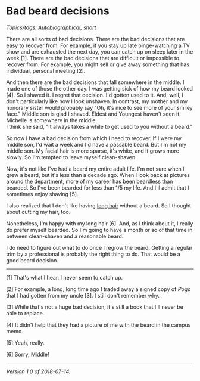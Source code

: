 Bad beard decisions
===================

*Topics/tags: [Autobiographical](index-autobiographical), short*

There are all sorts of bad decisions.  There are the bad decisions that
are easy to recover from.  For example, if you stay up late binge-watching
a TV show and are exhausted the next day, you can catch up on sleep later
in the week [1].  There are the bad decisions that are difficult or
impossible to recover from.  For example, you might sell or give away 
something that has individual, personal meeting [2].

And then there are the bad decisions that fall somewhere in the middle.
I made one of those the other day.  I was getting sick of how my beard
looked [4].  So I shaved it.  I regret that decision.  I'd gotten
used to it.  And, well, I don't particularly like how I look unshaven.
In contrast, my mother and my honorary sister would probably say "Oh,
it's nice to see more of your smiley face."  Middle son is glad I shaved.
Eldest and Youngest haven't seen it.  Michelle is somewhere in the middle.  
I think she said, "It always takes a while to get used to you without
a beard."

So now I have a bad decision from which I need to recover.  If I were
my middle son, I'd wait a week and I'd have a passable beard.  But I'm
not my middle son.  My facial hair is more sparse, it's white, and it
grows more slowly.  So I'm tempted to leave myself clean-shaven.

Now, it's not like I've had a beard my entire adult life.  I'm not
sure when I grew a beard, but it's less than a decade ago.  When I
look back at pictures around the department, more of my career has been
beardless than bearded.  So I've been bearded for less than 1/5 my life.
And I'll admit that I sometimes enjoy shaving [5].

I also realized that I don't like having [long hair](my-hair) without a 
beard.  So I thought about cutting my hair, too.

Nonetheless, I'm happy with my long hair [6].  And, as I think about it,
I really do prefer myself bearded.  So I'm going to have a month or so
of that time in between clean-shaven and a reasonable beard.  

I do need to figure out what to do once I regrow the beard.  Getting
a regular trim by a professional is probably the right thing to do.
That would be a good beard decision. 

---

[1] That's what I hear.  I never seem to catch up.

[2] For example, a long, long time ago I traded away a signed copy of _Pogo_
that I had gotten from my uncle [3].  I still don't remember why.

[3] While that's not a huge bad decision, it's still a book that I'll never
be able to replace.

[4] It didn't help that they had a picture of me with the beard in the
campus memo.

[5] Yeah, really.

[6] Sorry, Middle!

---

*Version 1.0 of 2018-07-14.*
